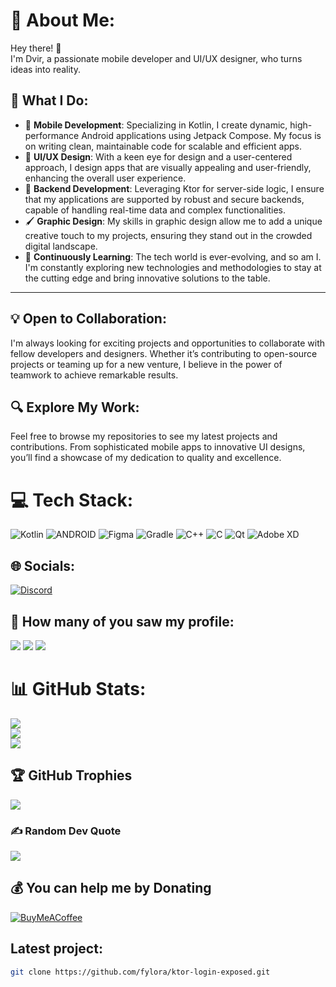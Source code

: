 # 💫 About Me:

Hey there! 👋  
I'm Dvir, a passionate mobile developer and UI/UX designer, who turns ideas into reality.

## 🚀 What I Do:

- 📱 **Mobile Development**: Specializing in Kotlin, I create dynamic, high-performance Android applications using Jetpack Compose. My focus is on writing clean, maintainable code for scalable and efficient apps.
- 🎨 **UI/UX Design**: With a keen eye for design and a user-centered approach, I design apps that are visually appealing and user-friendly, enhancing the overall user experience.
- 💾 **Backend Development**: Leveraging Ktor for server-side logic, I ensure that my applications are supported by robust and secure backends, capable of handling real-time data and complex functionalities.
- 🖌️ **Graphic Design**: My skills in graphic design allow me to add a unique creative touch to my projects, ensuring they stand out in the crowded digital landscape.
- 🌱 **Continuously Learning**: The tech world is ever-evolving, and so am I. I'm constantly exploring new technologies and methodologies to stay at the cutting edge and bring innovative solutions to the table.

---

## 💡 Open to Collaboration:

I'm always looking for exciting projects and opportunities to collaborate with fellow developers and designers. Whether it’s contributing to open-source projects or teaming up for a new venture, I believe in the power of teamwork to achieve remarkable results.

## 🔍 Explore My Work:

Feel free to browse my repositories to see my latest projects and contributions. From sophisticated mobile apps to innovative UI designs, you’ll find a showcase of my dedication to quality and excellence.

# 💻 Tech Stack:
![Kotlin](https://img.shields.io/badge/kotlin-%230095D5.svg?style=for-the-badge&logo=kotlin&logoColor=white) ![ANDROID](https://img.shields.io/badge/android-%2320232a.svg?style=for-the-badge&logo=android&logoColor=%a4c639) ![Figma](https://img.shields.io/badge/figma-%23F24E1E.svg?style=for-the-badge&logo=figma&logoColor=white) ![Gradle](https://img.shields.io/badge/Gradle-02303A.svg?style=for-the-badge&logo=Gradle&logoColor=white) ![C++](https://img.shields.io/badge/c++-%2300599C.svg?style=for-the-badge&logo=c%2B%2B&logoColor=white) ![C](https://img.shields.io/badge/c-%2300599C.svg?style=for-the-badge&logo=c&logoColor=white) ![Qt](https://img.shields.io/badge/Qt-%23217346.svg?style=for-the-badge&logo=Qt&logoColor=white) ![Adobe XD](https://img.shields.io/badge/Adobe%20XD-470137?style=for-the-badge&logo=Adobe%20XD&logoColor=#FF61F6)

## 🌐 Socials:
[![Discord](https://img.shields.io/badge/Discord-%237289DA.svg?logo=discord&logoColor=white)](https://discord.gg/https://discord.gg/HMXtmRfQQw) 

## 👤 How many of you saw my profile:
[![](https://visitcount.itsvg.in/api?id=Fylora&label=Views&icon=0&pretty=true)](https://visitcount.itsvg.in)
[![](https://visitcount.itsvg.in/api?id=fylora&icon=0&color=0)](https://visitcount.itsvg.in)
<a href="https://visitcount.itsvg.in">
  <img src="https://visitcount.itsvg.in/api?id=Fylora&label=Views&icon=0&pretty=true" />
</a>

# 📊 GitHub Stats:
![](https://github-readme-stats.vercel.app/api?username=fylora&theme=dark&hide_border=false&include_all_commits=false&count_private=false)<br/>
![](https://github-readme-streak-stats.herokuapp.com/?user=fylora&theme=dark&hide_border=false)<br/>
![](https://github-readme-stats.vercel.app/api/top-langs/?username=fylora&theme=dark&hide_border=false&include_all_commits=true&count_private=false&layout=compact)

## 🏆 GitHub Trophies
![](https://github-profile-trophy.vercel.app/?username=fylora&theme=radical&no-frame=false&no-bg=true&margin-w=4)

### ✍️ Random Dev Quote
![](https://quotes-github-readme.vercel.app/api?type=horizontal&theme=radical)

## 💰 You can help me by Donating
[![BuyMeACoffee](https://img.shields.io/badge/Buy%20Me%20a%20Coffee-ffdd00?style=for-the-badge&logo=buy-me-a-coffee&logoColor=black)](https://buymeacoffee.com/bidbidapps) 

## Latest project:
```bash
git clone https://github.com/fylora/ktor-login-exposed.git
``` 
